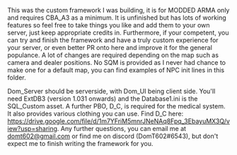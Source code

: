 This was the custom framework I was building, it is for MODDED ARMA only and requires CBA_A3 as a minimum. It is unfinished but has lots of working features so feel free to take things you like and add them to your own server, just keep appropriate credits in.
Furthermore, if your competent, you can try and finish the framework and have a truly custom experience for your server, or even better PR onto here and improve it for the general populance.
A lot of changes are required depending on the map such as camera and dealer positions.
No SQM is provided as I never had chance to make one for a default map, you can find examples of NPC init lines in this folder.

Dom_Server should be serverside, with Dom_UI being client side. You'll need ExtDB3 (version 1.031 onwards) and the Database1.ini is the SQL_Custom asset.
A further PBO, D_C, is required for the medical system. It also provides various clothing you can use. Find D_C here: https://drive.google.com/file/d/1m7YFriM5mnrJNeNAq8Fpq_3EbayuMX3Q/view?usp=sharing.
Any further questions, you can email me at domt602@gmail.com or find me on discord (DomT602#6543), but don't expect me to finish writing the framework for you.
